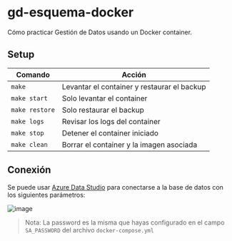 # gd-esquema-docker

Cómo practicar Gestión de Datos usando un Docker container.

## Setup

| Comando        | Acción                                      |
| -------------- | ------------------------------------------- |
| `make`         | Levantar el container y restaurar el backup |
| `make start`   | Solo levantar el container                  |
| `make restore` | Solo restaurar el backup                    |
| `make logs`    | Revisar los logs del container              |
| `make stop`    | Detener el container iniciado               |
| `make clean`   | Borrar el container y la imagen asociada    |

## Conexión

Se puede usar [Azure Data Studio] para conectarse a la base de datos con los
siguientes parámetros:

![image](https://user-images.githubusercontent.com/39303639/185831795-378462b6-0901-46a5-bfa7-f09600d6a70c.png)

> Nota: La password es la misma que hayas configurado en el campo `SA_PASSWORD`
> del archivo `docker-compose.yml`

[Azure Data Studio]: https://docs.microsoft.com/en-us/sql/azure-data-studio/download-azure-data-studio
